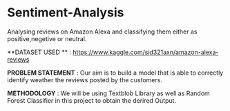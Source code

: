 # Sentiment-Analysis
Analysing reviews on Amazon Alexa and classifying them either as positive,negetive or neutral.

**DATASET USED **  :  https://www.kaggle.com/sid321axn/amazon-alexa-reviews

**PROBLEM STATEMENT** : 
Our aim is to build a model that is able to correctly identify weather the reviews posted by the customers.

**METHODOLOGY** : 
We will be using Textblob Library as well as Random Forest Classifier in this project to obtain the derired Output. 
